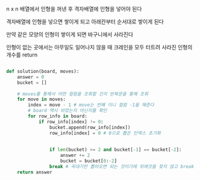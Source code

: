 n x n 배열에서 인형을 꺼낸 후 격자배열에 인형을 넣어야 된다 

격자배열에 인형을 넣으면 쌓이게 되고 아래칸부터 순서대로 쌓이게 된다

만약 같은 모양의 인형이 쌓이게 되면 바구니에서 사라진다 

인형이 없는 곳에서는 아무일도 일어나지 않을 때 크레인을 모두 터트려 사라진 인형의 개수를 return

```python

def solution(board, moves):
    answer = 0
    bucket = []
    
    # moves를 통해서 어떤 컬럼을 조회할 건지 반복문을 통해 조회
    for move in moves:
        index = move - 1 # move는 번째 이니 컬럼 -1을 해준다
        # board 역시 비었는지 아닌지를 확인
        for row_info in board:
            if row_info[index] != 0:
                bucket.append(row_info[index])
                row_info[index] = 0 # 0으로 뽑은 인덱스 초기화
                
                
                if len(bucket) >= 2 and bucket[-1] == bucket[-2]:
                    answer += 2
                    bucket = bucket[0:-2]
                break # 꼭대기만 뽑아오면 되는 것이기에 뒤에것을 찾지 않고 break
    return answer


```




